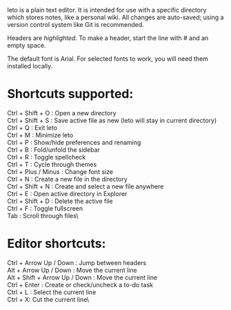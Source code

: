 leto is a plain text editor. It is intended for use with a specific directory which stores notes, like a personal wiki. All changes are auto-saved; using a version control system like Git is recommended.

Headers are *highlighted*. To make a header, start the line with # and an empty space.

The default font is Arial. For selected fonts to work, you will need them installed locally.

# Shortcuts supported:

Ctrl + Shift + O  : Open a new directory\
Ctrl + Shift + S : Save active file as new (leto will stay in current directory)\
Ctrl + Q : Exit leto\
Ctrl + M : Minimize leto\
Ctrl + P : Show/hide preferences and renaming\
Ctrl + B : Fold/unfold the sidebar\
Ctrl + R : Toggle spellcheck\
Ctrl + T : Cycle through themes\
Ctrl + Plus / Minus : Change font size\
Ctrl + N : Create a new file in the directory\
Ctrl + Shift + N : Create and select a new file anywhere\
Ctrl + E : Open active directory in Explorer\
Ctrl + Shift + D : Delete the active file\
Ctrl + F : Toggle fullscreen\
Tab : Scroll through files\

# Editor shortcuts:

Ctrl + Arrow Up / Down : Jump between headers\
Alt + Arrow Up / Down : Move the current line\
Alt + Shift + Arrow Up / Down : Move the current line\
Ctrl + Enter : Create or check/uncheck a to-do task\
Ctrl + L : Select the current line\
Ctrl + X: Cut the current line\
